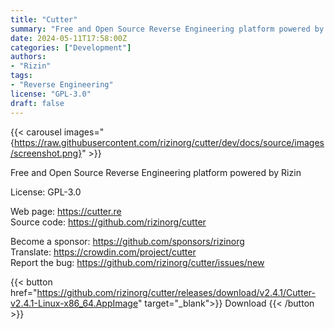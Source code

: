 ```yaml
---
title: "Cutter"
summary: "Free and Open Source Reverse Engineering platform powered by Rizin"
date: 2024-05-11T17:58:00Z
categories: ["Development"]
authors:
- "Rizin"
tags: 
- "Reverse Engineering"
license: "GPL-3.0"
draft: false
---
```


{{< carousel images="{https://raw.githubusercontent.com/rizinorg/cutter/dev/docs/source/images/screenshot.png}" >}}

Free and Open Source Reverse Engineering platform powered by Rizin

License: GPL-3.0

Web page: <https://cutter.re>  
Source code: <https://github.com/rizinorg/cutter>

Become a sponsor: <https://github.com/sponsors/rizinorg>  
Translate: <https://crowdin.com/project/cutter>  
Report the bug: <https://github.com/rizinorg/cutter/issues/new>  

{{< button href="https://github.com/rizinorg/cutter/releases/download/v2.4.1/Cutter-v2.4.1-Linux-x86_64.AppImage" target="_blank">}}
Download
{{< /button >}}